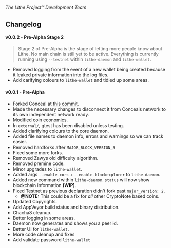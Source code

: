 ###### The Lithe Project&trade; Development Team

## Changelog

#### v0.0.2 - Pre-Alpha Stage 2
> Stage 2 of Pre-Alpha is the stage of letting more people know about Lithe. No main chain is still yet to be
  active. Everything is currently running using `--testnet` within `lithe-daemon` and `lithe-wallet`.

- Removed logging from the event of a new wallet being created because it leaked private information into the log files.
- Add carifying colours to `lithe-wallet` and tidied up some areas.

#### v0.0.1 - Pre-Alpha
- Forked Conceal at [this commit](https://github.com/ConcealNetwork/conceal-core/commit/6c07dbd781deed8d6e49fe98abac5e8175650321).
- Made the necessary changes to disconnect it from Conceals network to its own independent network ready.
- Modified coin economics.
- In `external/`, gtest has been disabled unless testing.
- Added clarifying colours to the core daemon.
- Added file names to daemon info, errors and warnings so we can track easier.
- Removed hardforks after `MAJOR_BLOCK_VERSION_3`
- Fixed some more forks.
- Removed Zawys old difficulty algorithm.
- Removed premine code.
- Minor upgrades to `lithe-wallet`.
- Added args `--enable-cors` + `--enable-blockexplorer` to `lithe-daemon`.
- Added new command within `lithe-daemon`. `status` will now show blockchain information **(WIP)**.
- Fixed Testnet as previous declaration didn't fork past `major_version: 2`.
  - **@NOTE:** This could be a fix for *all* other CryptoNote based coins. 
- Updated Copyrights.
- Add AppVeyor build status and binary distribution.
- Chacha8 cleanup.
- Better logging in some areas.
- Daemon now generates and shows you a peer id.
- Better UI for `lithe-wallet`.
- More code cleanup and fixes
- Add validate password `lithe-wallet`
